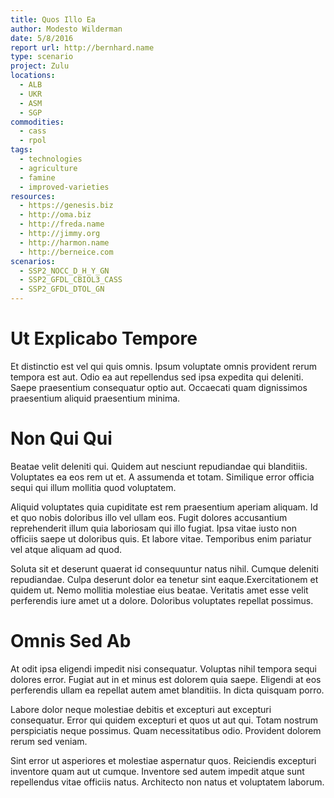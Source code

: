 ```yaml
---
title: Quos Illo Ea
author: Modesto Wilderman
date: 5/8/2016
report url: http://bernhard.name
type: scenario
project: Zulu
locations:
  - ALB
  - UKR
  - ASM
  - SGP
commodities:
  - cass
  - rpol
tags:
  - technologies
  - agriculture
  - famine
  - improved-varieties
resources:
  - https://genesis.biz
  - http://oma.biz
  - http://freda.name
  - http://jimmy.org
  - http://harmon.name
  - http://berneice.com
scenarios:
  - SSP2_NOCC_D_H_Y_GN
  - SSP2_GFDL_CBIOL3_CASS
  - SSP2_GFDL_DTOL_GN
---
```

# Ut Explicabo Tempore
Et distinctio est vel qui quis omnis. Ipsum voluptate omnis provident rerum tempora est aut. Odio ea aut repellendus sed ipsa expedita qui deleniti. Saepe praesentium consequatur optio aut. Occaecati quam dignissimos praesentium aliquid praesentium minima.

# Non Qui Qui
Beatae velit deleniti qui. Quidem aut nesciunt repudiandae qui blanditiis. Voluptates ea eos rem ut et. A assumenda et totam. Similique error officia sequi qui illum mollitia quod voluptatem.
 Aliquid voluptates quia cupiditate est rem praesentium aperiam aliquam. Id et quo nobis doloribus illo vel ullam eos. Fugit dolores accusantium reprehenderit illum quia laboriosam qui illo fugiat. Ipsa vitae iusto non officiis saepe ut doloribus quis. Et labore vitae. Temporibus enim pariatur vel atque aliquam ad quod.
 Soluta sit et deserunt quaerat id consequuntur natus nihil. Cumque deleniti repudiandae. Culpa deserunt dolor ea tenetur sint eaque.Exercitationem et quidem ut. Nemo mollitia molestiae eius beatae. Veritatis amet esse velit perferendis iure amet ut a dolore. Doloribus voluptates repellat possimus.

# Omnis Sed Ab
At odit ipsa eligendi impedit nisi consequatur. Voluptas nihil tempora sequi dolores error. Fugiat aut in et minus est dolorem quia saepe. Eligendi at eos perferendis ullam ea repellat autem amet blanditiis. In dicta quisquam porro.
 Labore dolor neque molestiae debitis et excepturi aut excepturi consequatur. Error qui quidem excepturi et quos ut aut qui. Totam nostrum perspiciatis neque possimus. Quam necessitatibus odio. Provident dolorem rerum sed veniam.
 Sint error ut asperiores et molestiae aspernatur quos. Reiciendis excepturi inventore quam aut ut cumque. Inventore sed autem impedit atque sunt repellendus vitae officiis natus. Architecto non natus et voluptatem laborum.
